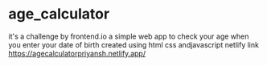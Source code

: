 # age_calculator
it's a challenge by frontend.io
a simple  web app to check your age when you enter your date of birth
created using html css andjavascript
netlify link
https://agecalculatorpriyansh.netlify.app/
